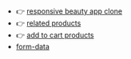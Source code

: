                             
                     
- 👉 [responsive beauty app clone ](https://starlit-beignet-438981.netlify.app/)
- 👉 [related products](https://related-products.netlify.app/)
- 👉 [add to cart products](https://addtocart1212.netlify.app/products)  
- [form-data](https://my-form1212.netlify.app/)
